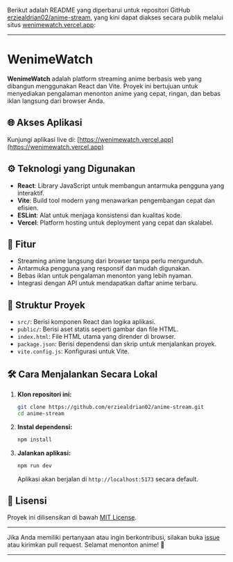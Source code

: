 Berikut adalah README yang diperbarui untuk repositori GitHub [erziealdrian02/anime-stream](https://github.com/erziealdrian02/anime-stream), yang kini dapat diakses secara publik melalui situs [wenimewatch.vercel.app](https://wenimewatch.vercel.app):

---

# WenimeWatch

**WenimeWatch** adalah platform streaming anime berbasis web yang dibangun menggunakan React dan Vite. Proyek ini bertujuan untuk menyediakan pengalaman menonton anime yang cepat, ringan, dan bebas iklan langsung dari browser Anda.

## 🌐 Akses Aplikasi

Kunjungi aplikasi live di: [https://wenimewatch.vercel.app](https://wenimewatch.vercel.app)

## ⚙️ Teknologi yang Digunakan

- **React**: Library JavaScript untuk membangun antarmuka pengguna yang interaktif.
- **Vite**: Build tool modern yang menawarkan pengembangan cepat dan efisien.
- **ESLint**: Alat untuk menjaga konsistensi dan kualitas kode.
- **Vercel**: Platform hosting untuk deployment yang cepat dan skalabel.

## 🚀 Fitur

- Streaming anime langsung dari browser tanpa perlu mengunduh.
- Antarmuka pengguna yang responsif dan mudah digunakan.
- Bebas iklan untuk pengalaman menonton yang lebih nyaman.
- Integrasi dengan API untuk mendapatkan daftar anime terbaru.

## 📁 Struktur Proyek

- `src/`: Berisi komponen React dan logika aplikasi.
- `public/`: Berisi aset statis seperti gambar dan file HTML.
- `index.html`: File HTML utama yang dirender di browser.
- `package.json`: Berisi dependensi dan skrip untuk menjalankan proyek.
- `vite.config.js`: Konfigurasi untuk Vite.

## 🛠️ Cara Menjalankan Secara Lokal

1. **Klon repositori ini:**

   ```bash
   git clone https://github.com/erziealdrian02/anime-stream.git
   cd anime-stream
   ```

2. **Instal dependensi:**

   ```bash
   npm install
   ```

3. **Jalankan aplikasi:**

   ```bash
   npm run dev
   ```

   Aplikasi akan berjalan di `http://localhost:5173` secara default.

## 📄 Lisensi

Proyek ini dilisensikan di bawah [MIT License](LICENSE).

---

Jika Anda memiliki pertanyaan atau ingin berkontribusi, silakan buka [issue](https://github.com/erziealdrian02/anime-stream/issues) atau kirimkan pull request. Selamat menonton anime! 🎉

---
